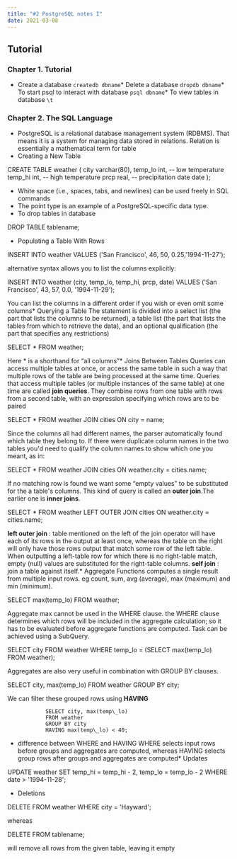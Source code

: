 ```yaml
---
title: "#2 PostgreSQL notes I"
date: 2021-03-08
---
```

Tutorial
--------

### Chapter 1. Tutorial

*   Create a database
`createdb dbname`*   Delete a database
`dropdb dbname`*   To start psql to interact with database
`psql dbname`*   To view tables in database
`\t`

### Chapter 2. The SQL Language

*   PostgreSQL is a relational database management system (RDBMS). That means it is a system for managing data stored in relations. Relation is essentially a mathematical term for table
*   Creating a New Table

CREATE TABLE weather (
                city varchar(80),
                temp\_lo int, -- low temperature
                temp\_hi int, -- high temperature
                prcp real, -- precipitation
                date date
               );

*   White space (i.e., spaces, tabs, and newlines) can be used freely in SQL commands
*   The point type is an example of a PostgreSQL-specific data type.
*   To drop tables in database

DROP TABLE tablename;

*   Populating a Table With Rows

INSERT INTO weather 
                VALUES ('San Francisco', 46, 50, 0.25,'1994-11-27');
            

alternative syntax allows you to list the columns explicitly:

INSERT INTO weather (city, temp\_lo, temp\_hi, prcp, date)
                VALUES ('San Francisco', 43, 57, 0.0, '1994-11-29');
            

You can list the columns in a different order if you wish or even omit some columns*   Querying a Table
The statement is divided into a select list (the part that lists the columns to be returned), a table list (the part that lists the tables from which to retrieve the data), and an optional qualification (the part that specifies any restrictions)

SELECT \* FROM weather;

Here \* is a shorthand for “all columns”*   Joins Between Tables
Queries can access multiple tables at once, or access the same table in such a way that multiple rows of the table are being processed at the same time. Queries that access multiple tables (or multiple instances of the same table) at one time are called **join queries**. They combine rows from one table with rows from a second table, with an expression specifying which rows are to be paired

SELECT \* FROM weather JOIN cities ON city = name;

Since the columns all had different names, the parser automatically found which table they belong to. If there were duplicate column names in the two tables you'd need to qualify the column names to show which one you meant, as in:

SELECT \* FROM weather JOIN cities ON weather.city = cities.name;

If no matching row is found we want some “empty values” to be substituted for the a table's columns. This kind of query is called an **outer join**.The earlier one is **inner joins**.

SELECT \* FROM weather LEFT OUTER JOIN cities ON weather.city = cities.name;

**left outer join** : table mentioned on the left of the join operator will have each of its rows in the output at least once, whereas the table on the right will only have those rows output that match some row of the left table. When outputting a left-table row for which there is no right-table match, empty (null) values are substituted for the right-table columns. **self join** : join a table against itself.*   Aggregate Functions
computes a single result from multiple input rows. eg count, sum, avg (average), max (maximum) and min (minimum).

SELECT max(temp\_lo) FROM weather;

Aggregate max cannot be used in the WHERE clause. the WHERE clause determines which rows will be included in the aggregate calculation; so it has to be evaluated before aggregate functions are computed. Task can be achieved using a SubQuery.

SELECT city FROM weather
                WHERE temp\_lo = (SELECT max(temp\_lo) FROM weather);

Aggregates are also very useful in combination with GROUP BY clauses.

SELECT city, max(temp\_lo)
                FROM weather
                GROUP BY city;

We can filter these grouped rows using **HAVING**

                SELECT city, max(temp\_lo)
                FROM weather
                GROUP BY city
                HAVING max(temp\_lo) < 40;
             

*   difference between WHERE and HAVING
WHERE selects input rows before groups and aggregates are computed, whereas HAVING selects group rows after groups and aggregates are computed*   Updates

UPDATE weather
                SET temp\_hi = temp\_hi - 2, temp\_lo = temp\_lo - 2
                WHERE date > '1994-11-28';

*   Deletions

DELETE FROM weather WHERE city = 'Hayward';

whereas

DELETE FROM tablename;

will remove all rows from the given table, leaving it empty